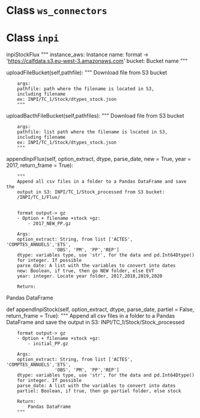 # Class `ws_connectors`


# Class `inpi`

inpiStockFlux
 	"""
        instance_aws: Instance name:
            format -> 'https://calfdata.s3.eu-west-3.amazonaws.com'
        bucket: Bucket name
        """

uploadFileBucket(self,pathfile):
        """
        Download file from S3 bucket
        
        args:
        pathfile: path where the filename is located in S3,
        including filename
        ex: INPI/TC_1/Stock/dtypes_stock.json
        """

uploadBacthFileBucket(self,pathfiles):
        """
        Download file from S3 bucket
        
        args:
        pathfile: list path where the filename is located in S3,
        including filename
        ex: INPI/TC_1/Stock/dtypes_stock.json
        """

appendInpiFlux(self,
                       option_extract,
                       dtype,
                       parse_date,
                       new = True,
                       year = 2017,
                       return_frame = True):
        
        """
        Append all csv files in a folder to a Pandas DataFrame and save the 
        output in S3: INPI/TC_1/Stock_processed from S3 bucket:
        /INPI/TC_1/Flux/
        
        
        format output-> gz 
        - Option + filename +stock +gz: 
            - 2017_NEW_PP.gz

        Args:
        option_extract: String, from list ['ACTES', 'COMPTES_ANNUELS','ETS',
                      'OBS', 'PM', 'PP','REP']
        dtype: variables type, use 'str', for the data and pd.Int64Dtype()
        for integer. If possible
        parse_date: A list with the variables to convert into dates
        new: Boolean, if true, then go NEW folder, else EVT
        year: integer. Locate year folder, 2017,2018,2019,2020
        
        Return:
Pandas DataFrame


def appendInpiStock(self, option_extract,
                        dtype, parse_date,
                        partiel = False,
                        return_frame = True):
        """
        Append all csv files in a folder to a Pandas DataFrame and save the 
        output in S3: INPI/TC_1/Stock/Stock_processed
        
        format output-> gz 
        - Option + filename +stock +gz: 
            - initial_PP.gz

        Args:
        option_extract: String, from list ['ACTES', 'COMPTES_ANNUELS','ETS',
                      'OBS', 'PM', 'PP','REP']
        dtype: variables type, use 'str', for the data and pd.Int64Dtype()
        for integer. If possible
        parse_date: A list with the variables to convert into dates
        partiel: Boolean, if true, then go partiel folder, else stock
        
        Return:
            Pandas DataFrame
        """            